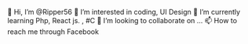 👋 Hi, I’m @Ripper56
👀 I’m interested in coding, UI Design
🌱 I’m currently learning Php, React js. , #C
💞️ I’m looking to collaborate on ...
📫 How to reach me through Facebook

<!---
imaloj/imaloj is a ✨ special ✨ repository because its `README.md` (this file) appears on your GitHub profile.
You can click the Preview link to take a look at your changes.
--->
